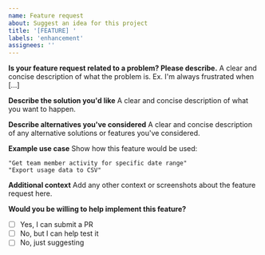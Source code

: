 ```yaml
---
name: Feature request
about: Suggest an idea for this project
title: '[FEATURE] '
labels: 'enhancement'
assignees: ''
---
```


**Is your feature request related to a problem? Please describe.**
A clear and concise description of what the problem is. Ex. I'm always frustrated when [...]

**Describe the solution you'd like**
A clear and concise description of what you want to happen.

**Describe alternatives you've considered**
A clear and concise description of any alternative solutions or features you've considered.

**Example use case**
Show how this feature would be used:
```
"Get team member activity for specific date range"
"Export usage data to CSV"
```

**Additional context**
Add any other context or screenshots about the feature request here.

**Would you be willing to help implement this feature?**
- [ ] Yes, I can submit a PR
- [ ] No, but I can help test it
- [ ] No, just suggesting